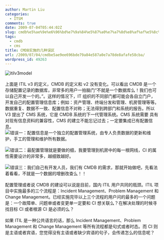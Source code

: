 ```yaml
---
author: Martin Liu
categories:
  - ITSM
comments: true
date: 2009-07-04T05:44:02Z
slug: cmdb%e5%ae%9e%e6%96%bd%e7%9a%84%e5%87%a0%e7%a7%8d%e8%af%af%e5%8c%ba
tags:
  - cmdb
  - cms
title: CMDB实施的几种误区
url: /2009/07/04/cmdbe5ae9ee696bde79a84e587a0e7a78de8afafe58cba/
wordpress_id: 49263
---
```


![itilv3model](http://7bv9gn.com1.z0.glb.clouddn.com/wp-content/uploads/266/26670/2008/11/itilv3model.jpg)<br /><br />上面是 ITIL v3 的定义，CMDB 的定义和 v2 没有变化。可以看出 CMDB 是一个存储配置记录的数据库，非常多的用户一拍脑门“不就是一个数据库么！我们也可以自己开发一个的。”。这样的情况下，IT 组织的不同部门都可能会各自立门户，开发自己的配置管理信息库；例如：资产管理、终端分发和管理、机房管理等等。数据重复、数据不一致、配置信息不对称；无法得到跨部门和系统的报告。所以 V3 提出了 CMS 系统，它是 CMDB 系统的下一代管理系统。CMS 系统需要 具有对现有信息资料的兼容性，CMS 的建立不能忘记过去；一定要集成已有配置信息。<br />[![](http://lh6.ggpht.com/_KU0istEHv9w/Sb5fe4XU89I/AAAAAAAABWA/gqfJomNUHhM/snap008.jpg)](http://lh6.ggpht.com/_KU0istEHv9w/Sb5fe4XU89I/AAAAAAAABWA/gqfJomNUHhM/snap008.jpg)错误一：配置信息是一个独立的配置管理系统，由专人负责数据的更新和维护，手工的管理和维护所有数据。<br /><br />[![](http://lh6.ggpht.com/_KU0istEHv9w/Sb5feqLlKaI/AAAAAAAABV4/rmdsoBoBuiA/snap007.jpg)](http://lh6.ggpht.com/_KU0istEHv9w/Sb5feqLlKaI/AAAAAAAABV4/rmdsoBoBuiA/snap007.jpg)错误二：最配置管理就是要做的细，我要管理到机房中的每一根网线，CI 的属性需要设计的非常多，越细致越好。<br /><br />[![](http://lh6.ggpht.com/_KU0istEHv9w/Sb5feHYTZVI/AAAAAAAABVw/4Ns9PAPzrJw/snap006.jpg)](http://lh6.ggpht.com/_KU0istEHv9w/Sb5feHYTZVI/AAAAAAAABVw/4Ns9PAPzrJw/snap006.jpg)错误三：我们自己有开发人员，我们有 CMDB 的需求，那就开始做吧，先看法着看看，不就是一个数据的增删改查么！！<br /><br />配置管理或者说 CMDB 的建设可以说是目前，国内 ITIL 用户共同的瓶颈。ITIL 项目中实施最多的三个流程是：Incident Management、Problem Management 和 Change Management。已经实施完毕以上三个流程的用户问的最多的一个问题是：一个故障单、问题单或者变更单一定要和 CI 想关联么？在解决处理的时候寻找目标 CI 或者根源 CI 是必须的么？<br /><br />如果 ITIL 是一种公共语言的话，那么 Incident Management、Problem Management 和 Change Management 等所有流程都是句式或者时态。而 CI 则是主语或者宾语，您觉得没有主语或者缺少宾语的句子，会传递怎么的信息呢？
